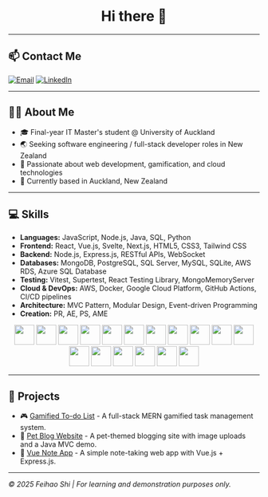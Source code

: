 <h1 align="center">Hi there 👋</h1>

---

## 📫 Contact Me

[![Email](https://img.shields.io/badge/Email-shifeihao@gmail.com-blue?style=flat-square&logo=gmail)](mailto:shifeihao@gmail.com)
[![LinkedIn](https://img.shields.io/badge/LinkedIn-Feihao%20Shi-blue?style=flat-square&logo=linkedin)](https://www.linkedin.com/in/your-link-here)

---

## 👨‍💻 About Me

- 🎓 Final-year IT Master's student @ University of Auckland
- 🌏 Seeking software engineering / full-stack developer roles in New Zealand
- 🌱 Passionate about web development, gamification, and cloud technologies
- 📍 Currently based in Auckland, New Zealand

---

## 💻 Skills

- **Languages:** JavaScript, Node.js, Java, SQL, Python
- **Frontend:** React, Vue.js, Svelte, Next.js, HTML5, CSS3, Tailwind CSS
- **Backend:** Node.js, Express.js, RESTful APIs, WebSocket
- **Databases:** MongoDB, PostgreSQL, SQL Server, MySQL, SQLite, AWS RDS, Azure SQL Database
- **Testing:** Vitest, Supertest, React Testing Library, MongoMemoryServer
- **Cloud & DevOps:** AWS, Docker, Google Cloud Platform, GitHub Actions, CI/CD pipelines
- **Architecture:** MVC Pattern, Modular Design, Event-driven Programming
- **Creation:** PR, AE, PS, AME

<p align="center">
  <!-- Languages -->
  <img src="https://cdn.jsdelivr.net/gh/devicons/devicon/icons/javascript/javascript-original.svg" width="40" height="40"/>
  <img src="https://cdn.jsdelivr.net/gh/devicons/devicon/icons/java/java-original.svg" width="40" height="40"/>
  <img src="https://cdn.jsdelivr.net/gh/devicons/devicon/icons/python/python-original.svg" width="40" height="40"/>
  <img src="https://cdn.jsdelivr.net/gh/devicons/devicon/icons/nodejs/nodejs-original.svg" width="40" height="40"/>
  <img src="https://cdn.jsdelivr.net/gh/devicons/devicon/icons/express/express-original.svg" width="40" height="40"/>
  <img src="https://cdn.jsdelivr.net/gh/devicons/devicon/icons/react/react-original.svg" width="40" height="40"/>
  <img src="https://cdn.jsdelivr.net/gh/devicons/devicon/icons/vuejs/vuejs-original.svg" width="40" height="40"/>
  <img src="https://cdn.jsdelivr.net/gh/devicons/devicon/icons/mongodb/mongodb-original.svg" width="40" height="40"/>
  <img src="https://cdn.jsdelivr.net/gh/devicons/devicon/icons/mysql/mysql-original.svg" width="40" height="40"/>
  <img src="https://cdn.jsdelivr.net/gh/devicons/devicon/icons/docker/docker-original.svg" width="40" height="40"/>
  <img src="https://cdn.jsdelivr.net/gh/devicons/devicon/icons/amazonwebservices/amazonwebservices-original-wordmark.svg" width="40" height="40"/>
  <img src="https://cdn.jsdelivr.net/gh/devicons/devicon/icons/github/github-original.svg" width="40" height="40"/>
  <img src="https://cdn.jsdelivr.net/gh/devicons/devicon/icons/git/git-original.svg" width="40" height="40"/>
  <img src="https://cdn.jsdelivr.net/gh/devicons/devicon/icons/vscode/vscode-original.svg" width="40" height="40"/>
  <img src="https://cdn.jsdelivr.net/gh/simple-icons/simple-icons/icons/adobephotoshop.svg" width="40" height="40"/>
  <img src="https://cdn.jsdelivr.net/gh/simple-icons/simple-icons/icons/adobeaftereffects.svg" width="40" height="40"/>
  <img src="https://cdn.jsdelivr.net/gh/simple-icons/simple-icons/icons/adobepremierepro.svg" width="40" height="40"/>
</p>

---

## 🚀 Projects

- 🎮 [Gamified To-do List](https://github.com/shifeihao/gamified-todo-app) - A full-stack MERN gamified task management system.
- 🐾 [Pet Blog Website](https://github.com/shifeihao/Pet-Blog) - A pet-themed blogging site with image uploads and a Java MVC demo.
- 🎯 [Vue Note App](https://github.com/shifeihao/vue-note-app) - A simple note-taking web app with Vue.js + Express.js.

---

_© 2025 Feihao Shi | For learning and demonstration purposes only._
